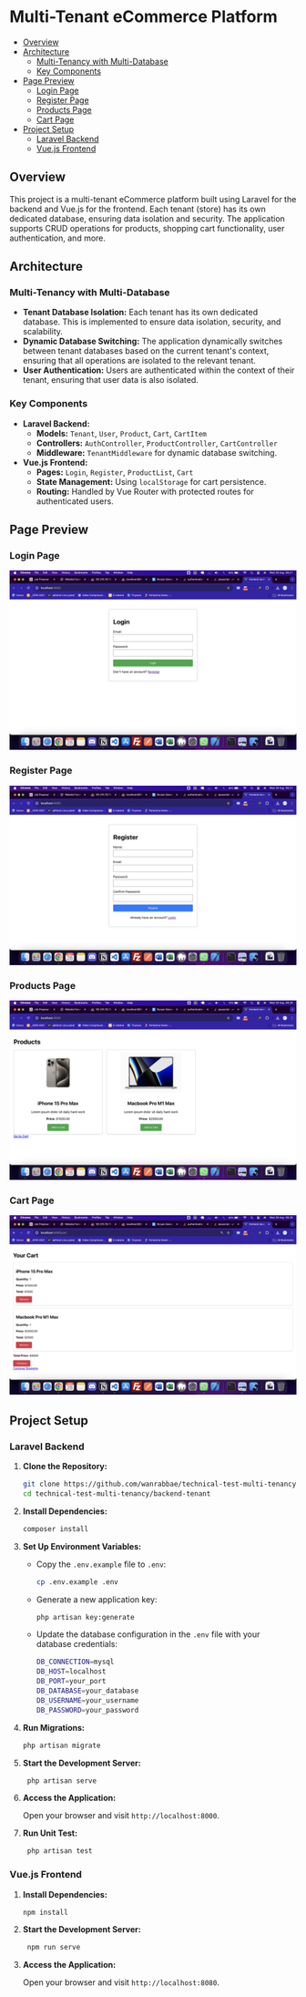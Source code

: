 # Multi-Tenant eCommerce Platform

<!-- list of contents -->
- [Overview](#overview)
- [Architecture](#architecture)
  - [Multi-Tenancy with Multi-Database](#multi-tenancy-with-multi-database)
  - [Key Components](#key-components)
- [Page Preview](#page-preview)
    - [Login Page](#login-page)
    - [Register Page](#register-page)
    - [Products Page](#products-page)
    - [Cart Page](#cart-page)
- [Project Setup](#project-setup)
    - [Laravel Backend](#laravel-backend)
    - [Vue.js Frontend](#vuejs-frontend)


## Overview

This project is a multi-tenant eCommerce platform built using Laravel for the backend and Vue.js for the frontend. Each tenant (store) has its own dedicated database, ensuring data isolation and security. The application supports CRUD operations for products, shopping cart functionality, user authentication, and more.

## Architecture

### Multi-Tenancy with Multi-Database

- **Tenant Database Isolation:** Each tenant has its own dedicated database. This is implemented to ensure data isolation, security, and scalability.
- **Dynamic Database Switching:** The application dynamically switches between tenant databases based on the current tenant's context, ensuring that all operations are isolated to the relevant tenant.
- **User Authentication:** Users are authenticated within the context of their tenant, ensuring that user data is also isolated.

### Key Components

- **Laravel Backend:**
  - **Models:** `Tenant`, `User`, `Product`, `Cart`, `CartItem`
  - **Controllers:** `AuthController`, `ProductController`, `CartController`
  - **Middleware:** `TenantMiddleware` for dynamic database switching.
- **Vue.js Frontend:**
  - **Pages:** `Login`, `Register`, `ProductList`, `Cart`
  - **State Management:** Using `localStorage` for cart persistence.
  - **Routing:** Handled by Vue Router with protected routes for authenticated users.

## Page Preview

### Login Page
<img src='https://raw.githubusercontent.com/wanrabbae/technical-test-multi-tenancy/main/frontend-tenant/src/assets/login.png'>

### Register Page
<img src='https://raw.githubusercontent.com/wanrabbae/technical-test-multi-tenancy/main/frontend-tenant/src/assets/register.png'>

### Products Page
<img src='https://raw.githubusercontent.com/wanrabbae/technical-test-multi-tenancy/main/frontend-tenant/src/assets/products.png'>

### Cart Page
<img src='https://raw.githubusercontent.com/wanrabbae/technical-test-multi-tenancy/main/frontend-tenant/src/assets/cart.png'>

## Project Setup

### Laravel Backend

1. **Clone the Repository:**

   ```bash
   git clone https://github.com/wanrabbae/technical-test-multi-tenancy
   cd technical-test-multi-tenancy/backend-tenant
    ```
2. **Install Dependencies:**

   ```bash
   composer install
   ```
3. **Set Up Environment Variables:**

   - Copy the `.env.example` file to `.env`:

     ```bash
     cp .env.example .env
     ```

   - Generate a new application key:

     ```bash
     php artisan key:generate
     ```

   - Update the database configuration in the `.env` file with your database credentials:

        ```bash
        DB_CONNECTION=mysql
        DB_HOST=localhost
        DB_PORT=your_port
        DB_DATABASE=your_database
        DB_USERNAME=your_username
        DB_PASSWORD=your_password
        ```
4. **Run Migrations:**

   ```bash
   php artisan migrate
   ```
5. **Start the Development Server:**

   ```bash
    php artisan serve
    ```
6. **Access the Application:**

   Open your browser and visit `http://localhost:8000`.

7. **Run Unit Test:**

   ```bash
    php artisan test
    ```

### Vue.js Frontend

1. **Install Dependencies:**

   ```bash
   npm install
   ```
2. **Start the Development Server:**

   ```bash
    npm run serve
    ```
3. **Access the Application:**

   Open your browser and visit `http://localhost:8080`.